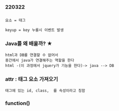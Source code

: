 ### 220322
### 

```
요소 = 태그 

keyup = key 누를시 이벤트 발생 

```



### Java를 왜 배울까? ★
```
html과 DB를 연결할 수 없어서
중간에서 java가 연결해주는 역할을 한다
html -(이 과정에서 jquery가 기능을 한다)-> java --> DB

```


### attr : 태그 요소 가져오기
```
태그에 있는 id, class,  를 속성이라고 칭함
```

### function()